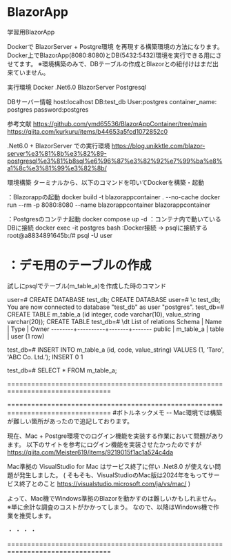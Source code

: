 # BlazorApp
学習用BlazorApp

Dockerで BlazorServer + Postgre環境 を再現する構築環境の方法になります。
Docker上でBlazorApp(8080:8080)とDB(5432:5432)環境を実行できる用にさせてます。
※環境構築のみで、DBテーブルの作成とBlazorとの紐付けはまだ出来ていません。

実行環境
Docker
.Net6.0
BlazorServer
Postgresql

DBサーバー情報
host:localhost
DB:test_db
User:postgres
container_name: postgres
password:postgres

参考文献
https://github.com/ymd65536/BlazorAppContainer/tree/main
https://qiita.com/kurkuru/items/b44653a5fcd1072852c0

.Net6.0 + BlazorServer での実行環境
https://blog.unikktle.com/blazor-server%e3%81%8b%e3%82%89-postgresql%e3%81%b8sql%e6%96%87%e3%82%92%e7%99%ba%e8%a1%8c%e3%81%99%e3%82%8b/

環境構築
ターミナルから、以下のコマンドを叩いてDockerを構築・起動

：Blazorappの起動
docker build -t blazorappcontainer . --no-cache
docker run --rm -p 8080:8080 --name blazorappcontainer blazorappcontainer

：Postgresのコンテナ起動
    docker compose up -d
：コンテナ内で動いているDBに接続
    docker exec -it postgres bash
:Docker接続 -> psqlに接続する
    root@a8834891645b:/# psql -U user

：デモ用のテーブルの作成
================================================================================
試しにpsqlでテーブル(m_table_a)を作成した時のコマンド

user=# CREATE DATABASE test_db;
CREATE DATABASE
user=# \c test_db; 
You are now connected to database "test_db" as user "postgres".
test_db=#  CREATE TABLE m_table_a (id integer, code varchar(10), value_string varchar(20));
CREATE TABLE
test_db=# \dt
         List of relations
 Schema |   Name   | Type  | Owner 
--------+----------+-------+-------
 public | m_table_a | table | user
(1 row)

test_db=#  INSERT INTO m_table_a (id, code, value_string) VALUES (1, 'Taro', 'ABC Co. Ltd.');
INSERT 0 1

test_db=# SELECT * FROM m_table_a;

================================================================================

================================================================================
#ボトルネックメモ -- Mac環境では構築が難しい箇所があったので追記しております。

現在、Mac + Postgre環境でのログイン機能を実装する作業において問題があります。
以下のサイトを参考にログイン機能を実装させたかったのですが
https://qiita.com/Meister619/items/9219015f1ac1a524c4da

Mac準拠の VisualStudio for Mac はサービス終了に伴い .Net8.0 が使えない問題が発生しました。
(
    そもそも、VisualStudioのMac版は2024年をもってサービス終了とのこと
    https://visualstudio.microsoft.com/ja/vs/mac/
)

よって、Mac機でWindows準拠のBlazorを動かすのは難しいかもしれません。
※単に余計な調査のコストがかかってしまう。
なので、以降はWindows機で作業を推奨します。

・
・
・
・

================================================================================
